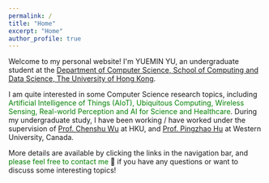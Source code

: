 ```yaml
---
permalink: /
title: "Home"
excerpt: "Home"
author_profile: true
---
```


Welcome to my personal website! I'm YUEMIN YU, an undergraduate student at the [Department of Computer Science, School of Computing and Data Science, The University of Hong Kong](https://www.cs.hku.hk/).

I am quite interested in some Computer Science research topics, including 
<span style="color: green"> Artificial Intelligence of Things (AIoT),
Ubiquitous Computing, Wireless Sensing, Real-world Perception and AI for Science and Healthcare</span>. During my undergraduate study, I have been working / have worked under the supervision of [Prof. Chenshu Wu](https://cswu.me) at HKU, and [Prof. Pingzhao Hu](https://phulab.org) at Western University, Canada.  

More details are available by clicking the links in the navigation bar, and <span style="color: green">please feel free to contact me </span> 👋
if you have any questions or want to discuss some interesting topics!
